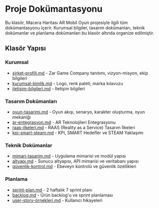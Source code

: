 # Proje Dokümantasyonu

Bu klasör, Macera Haritası AR Mobil Oyun projesiyle ilgili tüm dokümantasyonu içerir. Kurumsal bilgiler, tasarım dokümanları, teknik dokümanlar ve planlama dokümanları bu klasör altında organize edilmiştir.

## Klasör Yapısı

### Kurumsal
- [şirket-profili.md](kurumsal/şirket-profili.md) - Zar Game Company tanıtımı, vizyon-misyon, ekip bilgileri
- [kurumsal-kimlik.md](kurumsal/kurumsal-kimlik.md) - Logo, renk paleti, marka kılavuzu
- [iletişim-bilgileri.md](kurumsal/iletişim-bilgileri.md) - İletişim bilgileri

### Tasarım Dokümanları
- [oyun-tasarimi.md](tasarım-dokümanları/oyun-tasarimi.md) - Oyun akışı, senaryo, karakter oluşturma, oyun mekaniği
- [ar-entegrasyon.md](tasarım-dokümanları/ar-entegrasyon.md) - AR Teknolojileri Entegrasyonu
- [raas-ilkeleri.md](tasarım-dokümanları/raas-ilkeleri.md) - RAAS (Reality as a Service) Tasarım İlkeleri
- [kpi-smart-steam.md](tasarım-dokümanları/kpi-smart-steam.md) - KPI, SMART Hedefler ve STEAM Yaklaşımı

### Teknik Dokümanlar
- [mimari-tasarim.md](teknik-dokümanlar/mimari-tasarim.md) - Uygulama mimarisi ve modül yapısı
- [altyapı.md](teknik-dokümanlar/altyapı.md) - Sunucu altyapısı, API mimarisi ve veritabanı yapısı
- [güvenlik-kontrol.md](teknik-dokümanlar/güvenlik-kontrol.md) - Ebeveyn kontrolü ve güvenlik özellikleri

### Planlama
- [sprint-plan.md](planlama/sprint-plan.md) - 2 haftalık 7 sprint planı
- [backlog.md](planlama/backlog.md) - Ürün backlog'u ve sprint planlaması
- [user-story-örnekleri.md](planlama/user-story-örnekleri.md) - Kullanıcı hikayeleri 